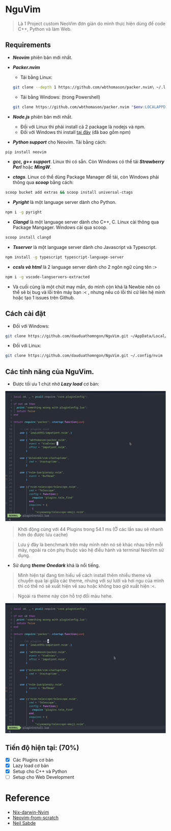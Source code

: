 # NguVim
> Là 1 Project custom NeoVim đơn giản do mình thực hiện dùng để code C++, Python và làm Web.

## Requirements
- **_Neovim_** phiên bản mới nhất.
- **_Packer.nvim_**
  - Tải bằng Linux: 

  ```bash
  git clone --depth 1 https://github.com/wbthomason/packer.nvim\ ~/.local/share/nvim/site/pack/packer/start/packer.nvim
  ```

  - Tải bằng Windows: (trong Powershell)

  ```bash
  git clone https://github.com/wbthomason/packer.nvim "$env:LOCALAPPDATA\nvim-data\site\pack\packer\start\packer.nvim"
  ```

- **_Node.js_** phiên bản mới nhất.
  - Đối với Linux thì phải install cả 2 package là nodejs và npm.
  - Đối với Windows thì install [tại đây](https://nodejs.org/en/download/) (đã bao gồm npm)

- **_Python support_** cho Neovim. Tải bằng cách:
```bash
pip install neovim 
```
- **_gcc, g++ support_**. Linux thì có sẵn. Còn Windows có thể tải **_Strawberry Perl_** hoặc **_MingW_**.

- **_ctags_**. Linux có thể dùng Package Manager để tải, còn Windows phải thông qua **_scoop_** bằng cách:
```bash 
scoop bucket add extras && scoop install universal-ctags
```

- **_Pyright_** là một language server dành cho Python.

```bash
npm i -g pyright
```

- **_Clangd_** là một language server dành cho C++, C. Linux cài thông qua Package Mangager. Windows cài qua scoop.

```bash
scoop install clangd
```

- **_Tsserver_** là một language server dành cho Javascript và Typescript. 

```bash
npm install -g typescript typescript-language-server
```

- **_ccsls và html_** là 2 language server dành cho 2 ngôn ngữ cùng tên :>

```bash
npm i -g vscode-langservers-extracted
```

- Và cuối cùng là một chút may mắn, do mình còn khá là Newbie nên có thể sẽ bị bug và lỗi trên máy bạn :< , nhưng nếu có lỗi thì cứ liên hệ mình hoặc tạo 1 issues trên Github.

## Cách cài đặt 

- Đối với Windows: 

```bash
git clone https://github.com/dauduathomngon/NguVim.git ~/AppData/Local/nvim
``` 

- Đối với Linux: 
```bash
git clone https://github.com/dauduathomngon/NguVim.git ~/.config/nvim
```

## Các tính năng của NguVim.

- Được tối ưu 1 chút nhờ **_Lazy load_** cơ bản: 
<img src="/img/1.gif">

> Khởi động cùng với 44 Plugins trong 54.1 ms (Ở các lần sau sẽ nhanh hơn do được lưu cache) 

> Lưu ý đây là benchmark trên máy mình nên nó sẽ khác nhau trễn mỗi mày, ngoài ra còn phụ thuộc vào hệ điều hành và terminal NeoVim sử dụng.

- Sử dụng **_theme Onedark_** khá là nổi tiếng.

> Mình hiện tại đang tìm hiểu về cách install thêm nhiều theme và chuyển qua lại giữa các theme, nhưng với sự lười và hơi ngu của mình thì có thể nó sẽ xuất hiện về sau hoặc không bao giờ xuất hiện :<.

> Ngoài ra theme này còn hỗ trợ đổi màu hehe.

<img src= "/img/2.gif">

## Tiến độ hiện tại: (70%)
- [x] Các Plugins cơ bản 
- [x] Lazy load cơ bản
- [x] Setup cho C++ và Python
- [ ] Setup cho Web Development

# Reference
- [Nix-darwin-Nvim](https://github.com/shaunsingh/nix-darwin-dotfiles/tree/2a2f1e0d128535d05ab92f1a23b184159b81ab23/.config/nvim)
- [Neovim-from-scratch](https://github.com/LunarVim/Neovim-from-scratch)
- [Neil Sabde](https://www.youtube.com/watch?v=r3NOB8UjIPc&list=PLPDVgSbOnt7LXQ8DTzu37UwCpA0elyD0V)

